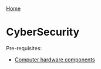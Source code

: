 [Home](../../README.md)

# CyberSecurity

Pre-requisites:
- [Computer hardware components](../comparch/comparch.hardware.md)
